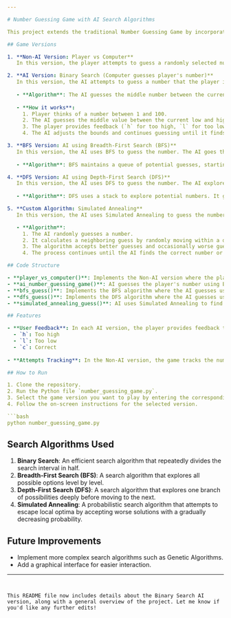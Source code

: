 ```yaml
---

# Number Guessing Game with AI Search Algorithms

This project extends the traditional Number Guessing Game by incorporating various search algorithms, allowing the AI to guess the number based on user feedback.

## Game Versions

1. **Non-AI Version: Player vs Computer**  
   In this version, the player attempts to guess a randomly selected number by the computer. The computer gives feedback on whether the player's guess is too high, too low, or correct. The game continues until the player guesses the correct number.

2. **AI Version: Binary Search (Computer guesses player's number)**  
   In this version, the AI attempts to guess a number that the player is thinking of, using the binary search algorithm. The player provides feedback on whether the AI's guess is too high, too low, or correct. Binary search efficiently narrows down the range, making the AI's guessing process fast and accurate.
   
   - **Algorithm**: The AI guesses the middle number between the current low and high bounds. If the guess is too high, it adjusts the high bound; if too low, it adjusts the low bound, thus halving the search space in each step.
   
   - **How it works**:  
     1. Player thinks of a number between 1 and 100.  
     2. The AI guesses the middle value between the current low and high bounds.  
     3. The player provides feedback (`h` for too high, `l` for too low, `c` for correct).  
     4. The AI adjusts the bounds and continues guessing until it finds the correct number.  

3. **BFS Version: AI using Breadth-First Search (BFS)**  
   In this version, the AI uses BFS to guess the number. The AI goes through all possible numbers sequentially from the lowest to the highest, based on the player's feedback.
   
   - **Algorithm**: BFS maintains a queue of potential guesses, starting from the lowest value in the range. It systematically eliminates numbers that are too high or too low based on feedback.

4. **DFS Version: AI using Depth-First Search (DFS)**  
   In this version, the AI uses DFS to guess the number. The AI explores potential guesses by checking the highest values first (LIFO approach), adjusting its guesses based on the player's feedback.
   
   - **Algorithm**: DFS uses a stack to explore potential numbers. It guesses a number and pops the stack, removing numbers that are either too high or too low.

5. **Custom Algorithm: Simulated Annealing**  
   In this version, the AI uses Simulated Annealing to guess the number. It starts with a random guess and progressively refines the guess by exploring neighboring numbers. The AI can sometimes make worse guesses but gradually "cools down" to refine its guesses.

   - **Algorithm**:  
     1. The AI randomly guesses a number.  
     2. It calculates a neighboring guess by randomly moving within a defined range around the current guess.  
     3. The algorithm accepts better guesses and occasionally worse guesses to escape local optima, but over time it becomes more conservative (i.e., it "cools down").  
     4. The process continues until the AI finds the correct number or the temperature (exploration level) becomes too low.

## Code Structure

- **player_vs_computer()**: Implements the Non-AI version where the player guesses the computer's number.
- **ai_number_guessing_game()**: AI guesses the player's number using Binary Search.
- **bfs_guess()**: Implements the BFS algorithm where the AI guesses using breadth-first search.
- **dfs_guess()**: Implements the DFS algorithm where the AI guesses using depth-first search.
- **simulated_annealing_guess()**: AI uses Simulated Annealing to find the correct number.

## Features

- **User Feedback**: In each AI version, the player provides feedback to help the AI refine its guesses. Feedback options include:
  - `h`: Too high
  - `l`: Too low
  - `c`: Correct
  
- **Attempts Tracking**: In the Non-AI version, the game tracks the number of attempts it takes for the player to guess the number. For AI algorithms, this is done implicitly as the algorithms optimize their guessing strategies.

## How to Run

1. Clone the repository.
2. Run the Python file `number_guessing_game.py`.
3. Select the game version you want to play by entering the corresponding number (1-5).
4. Follow the on-screen instructions for the selected version.

```bash
python number_guessing_game.py
```

## Search Algorithms Used

1. **Binary Search**: An efficient search algorithm that repeatedly divides the search interval in half.
2. **Breadth-First Search (BFS)**: A search algorithm that explores all possible options level by level.
3. **Depth-First Search (DFS)**: A search algorithm that explores one branch of possibilities deeply before moving to the next.
4. **Simulated Annealing**: A probabilistic search algorithm that attempts to escape local optima by accepting worse solutions with a gradually decreasing probability.

## Future Improvements

- Implement more complex search algorithms such as Genetic Algorithms.
- Add a graphical interface for easier interaction.

---
```


This README file now includes details about the Binary Search AI version, along with a general overview of the project. Let me know if you'd like any further edits!
